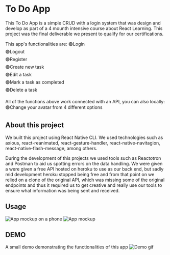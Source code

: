 # To Do App

This To Do App is a simple CRUD with a login system that was design and develop as part of a 4 mounth intensive course about React Learning. This project was the final deliverable we present to qualify for our certifications.

This app's functionalities are:
🟣Login
<br>🟣Logout
<br>🟣Register
<br>🟣Create new task
<br>🟣Edit a task
<br>🟣Mark a task as completed
<br>🟣Delete a task

All of the functions above work connected with an API, you can also locally:
🟣Change your avatar from 4 different options

## About this project

We built this project using React Native CLI. We used technologies such as axious, react-reanimated, react-gesture-handler, react-native-navitagion, react-native-flash-message, among others.

During the development of this projects we used tools such as Reactotron and Postman to aid us spotting errors on the data handling. We were given a were given a free API hosted on heroku to use as our back end, but sadly mid development heroku stopped being free and from that point on we relied on a clone of the original API, which was missing some of the original endpoints and thus it required us to get creative and really use our tools to ensure what information was being sent and received.

## Usage

![App mockup on a phone](https://github.com/Raisitae/To-Do-App/tree/main/readme_assets/mockup_phone.png?raw=true)
![App mockup](https://github.com/Raisitae/To-Do-App/tree/main/readme_assets/mockup.jpg?raw=true)

## DEMO

A small demo demonstrating the functionalities of this app
![Demo gif](https://github.com/Raisitae/To-Do-App/tree/main/readme_assets/demo.gif?raw=true)
